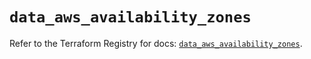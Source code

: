 # `data_aws_availability_zones`

Refer to the Terraform Registry for docs: [`data_aws_availability_zones`](https://registry.terraform.io/providers/hashicorp/aws/4.67.0/docs/data-sources/availability_zones).
